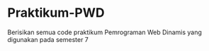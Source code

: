 # Praktikum-PWD
 Berisikan semua code praktikum Pemrograman Web Dinamis yang digunakan pada semester 7
